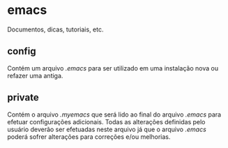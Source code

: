 # emacs

Documentos, dicas, tutoriais, etc.

## config

Contém um arquivo *.emacs* para ser utilizado em uma instalação nova ou refazer uma antiga.

## private

Contém o arquivo *.myemacs* que será lido ao final do arquivo *.emacs* para efetuar configurações adicionais. Todas as alterações definidas pelo usuário deverão ser efetuadas neste arquivo já que o arquivo *.emacs* poderá sofrer alterações para correções e/ou melhorias.


